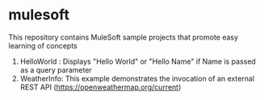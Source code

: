 # mulesoft
This repository contains MuleSoft sample projects that promote easy learning of concepts

1. HelloWorld : Displays "Hello World" or "Hello Name" if Name is passed as a query parameter
2. WeatherInfo: This example demonstrates the invocation of an external REST API  (https://openweathermap.org/current)
